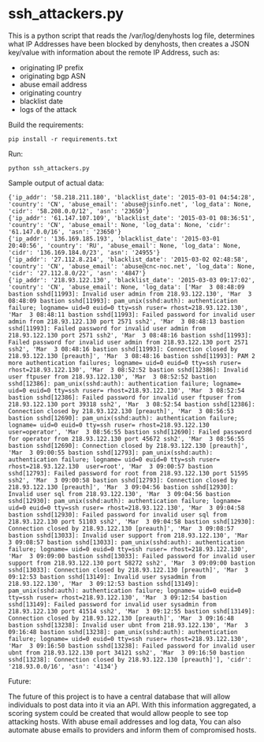 ssh_attackers.py
================

This is a python script that reads the /var/log/denyhosts log file, determines what IP Addresses have been blocked by denyhosts, then creates a JSON key/value with information about the remote IP Address, such as:
* originating IP prefix
* originating bgp ASN
* abuse email address
* originating country
* blacklist date
* logs of the attack

Build the requirements:
```
pip install -r requirements.txt
```

Run:
```
python ssh_attackers.py
```

Sample output of actual data:
```
{'ip_addr': '58.218.211.180', 'blacklist_date': '2015-03-01 04:54:28', 'country': 'CN', 'abuse_email': 'abuse@jsinfo.net', 'log_data': None, 'cidr': '58.208.0.0/12', 'asn': '23650'}
{'ip_addr': '61.147.107.109', 'blacklist_date': '2015-03-01 08:36:51', 'country': 'CN', 'abuse_email': None, 'log_data': None, 'cidr': '61.147.0.0/16', 'asn': '23650'}
{'ip_addr': '136.169.185.193', 'blacklist_date': '2015-03-01 20:40:56', 'country': 'RU', 'abuse_email': None, 'log_data': None, 'cidr': '136.169.184.0/23', 'asn': '24955'}
{'ip_addr': '27.112.8.214', 'blacklist_date': '2015-03-02 02:48:58', 'country': 'CN', 'abuse_email': 'abuse@cnc-noc.net', 'log_data': None, 'cidr': '27.112.8.0/22', 'asn': '4847'}
{'ip_addr': '218.93.122.130', 'blacklist_date': '2015-03-03 09:17:02', 'country': 'CN', 'abuse_email': None, 'log_data': ['Mar  3 08:48:09 bastion sshd[11993]: Invalid user admin from 218.93.122.130', 'Mar  3 08:48:09 bastion sshd[11993]: pam_unix(sshd:auth): authentication failure; logname= uid=0 euid=0 tty=ssh ruser= rhost=218.93.122.130', 'Mar  3 08:48:11 bastion sshd[11993]: Failed password for invalid user admin from 218.93.122.130 port 2571 ssh2', 'Mar  3 08:48:13 bastion sshd[11993]: Failed password for invalid user admin from 218.93.122.130 port 2571 ssh2', 'Mar  3 08:48:16 bastion sshd[11993]: Failed password for invalid user admin from 218.93.122.130 port 2571 ssh2', 'Mar  3 08:48:16 bastion sshd[11993]: Connection closed by 218.93.122.130 [preauth]', 'Mar  3 08:48:16 bastion sshd[11993]: PAM 2 more authentication failures; logname= uid=0 euid=0 tty=ssh ruser= rhost=218.93.122.130', 'Mar  3 08:52:52 bastion sshd[12386]: Invalid user ftpuser from 218.93.122.130', 'Mar  3 08:52:52 bastion sshd[12386]: pam_unix(sshd:auth): authentication failure; logname= uid=0 euid=0 tty=ssh ruser= rhost=218.93.122.130', 'Mar  3 08:52:54 bastion sshd[12386]: Failed password for invalid user ftpuser from 218.93.122.130 port 39318 ssh2', 'Mar  3 08:52:54 bastion sshd[12386]: Connection closed by 218.93.122.130 [preauth]', 'Mar  3 08:56:53 bastion sshd[12690]: pam_unix(sshd:auth): authentication failure; logname= uid=0 euid=0 tty=ssh ruser= rhost=218.93.122.130  user=operator', 'Mar  3 08:56:55 bastion sshd[12690]: Failed password for operator from 218.93.122.130 port 45672 ssh2', 'Mar  3 08:56:55 bastion sshd[12690]: Connection closed by 218.93.122.130 [preauth]', 'Mar  3 09:00:55 bastion sshd[12793]: pam_unix(sshd:auth): authentication failure; logname= uid=0 euid=0 tty=ssh ruser= rhost=218.93.122.130  user=root', 'Mar  3 09:00:57 bastion sshd[12793]: Failed password for root from 218.93.122.130 port 51595 ssh2', 'Mar  3 09:00:58 bastion sshd[12793]: Connection closed by 218.93.122.130 [preauth]', 'Mar  3 09:04:56 bastion sshd[12930]: Invalid user sql from 218.93.122.130', 'Mar  3 09:04:56 bastion sshd[12930]: pam_unix(sshd:auth): authentication failure; logname= uid=0 euid=0 tty=ssh ruser= rhost=218.93.122.130', 'Mar  3 09:04:58 bastion sshd[12930]: Failed password for invalid user sql from 218.93.122.130 port 51103 ssh2', 'Mar  3 09:04:58 bastion sshd[12930]: Connection closed by 218.93.122.130 [preauth]', 'Mar  3 09:08:57 bastion sshd[13033]: Invalid user support from 218.93.122.130', 'Mar  3 09:08:57 bastion sshd[13033]: pam_unix(sshd:auth): authentication failure; logname= uid=0 euid=0 tty=ssh ruser= rhost=218.93.122.130', 'Mar  3 09:09:00 bastion sshd[13033]: Failed password for invalid user support from 218.93.122.130 port 58272 ssh2', 'Mar  3 09:09:00 bastion sshd[13033]: Connection closed by 218.93.122.130 [preauth]', 'Mar  3 09:12:53 bastion sshd[13149]: Invalid user sysadmin from 218.93.122.130', 'Mar  3 09:12:53 bastion sshd[13149]: pam_unix(sshd:auth): authentication failure; logname= uid=0 euid=0 tty=ssh ruser= rhost=218.93.122.130', 'Mar  3 09:12:54 bastion sshd[13149]: Failed password for invalid user sysadmin from 218.93.122.130 port 41514 ssh2', 'Mar  3 09:12:55 bastion sshd[13149]: Connection closed by 218.93.122.130 [preauth]', 'Mar  3 09:16:48 bastion sshd[13238]: Invalid user ubnt from 218.93.122.130', 'Mar  3 09:16:48 bastion sshd[13238]: pam_unix(sshd:auth): authentication failure; logname= uid=0 euid=0 tty=ssh ruser= rhost=218.93.122.130', 'Mar  3 09:16:50 bastion sshd[13238]: Failed password for invalid user ubnt from 218.93.122.130 port 34121 ssh2', 'Mar  3 09:16:50 bastion sshd[13238]: Connection closed by 218.93.122.130 [preauth]'], 'cidr': '218.93.0.0/16', 'asn': '4134'}
```

Future:

The future of this project is to have a central database that will allow individuals to post data into it via an API. With this information aggregated, a scoring system could be created that would allow people to see top attacking hosts. With abuse email addresses and log data, You can also automate abuse emails to providers and inform them of compromised hosts. 

